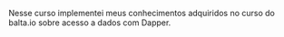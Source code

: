 Nesse curso implementei meus conhecimentos adquiridos no curso do balta.io sobre acesso a dados com Dapper.
